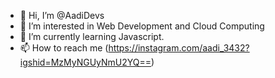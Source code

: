 - 👋 Hi, I’m @AadiDevs
- 👀 I’m interested in Web Development and Cloud Computing
- 🌱 I’m currently learning Javascript.
- 📫 How to reach me (https://instagram.com/aadi_3432?igshid=MzMyNGUyNmU2YQ==)

<!---
AadiDevs/AadiDevs is a ✨ special ✨ repository because its `README.md` (this file) appears on your GitHub profile.
You can click the Preview link to take a look at your changes.
--->
